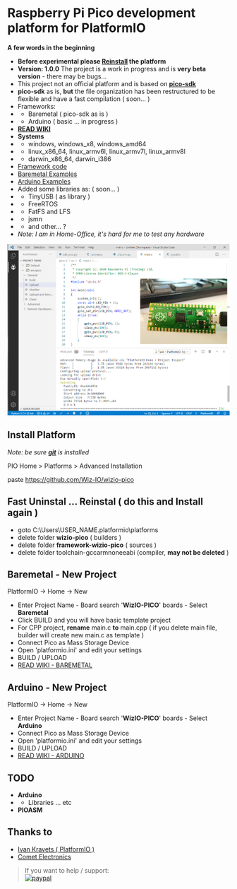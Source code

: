 # Raspberry Pi Pico development platform for PlatformIO

**A few words in the beginning**
* **Before experimental please [Reinstall](https://github.com/Wiz-IO/wizio-pico/blob/main/README.md#fast-uninstal--reinstal--do-this-and-install-again) the platform**
* **Version: 1.0.0** The project is a work in progress and is **very beta version** - there may be bugs...
* This project not an official platform and is based on [**pico-sdk**](https://github.com/raspberrypi/pico-sdk)
* **pico-sdk** as is, **but** the file organization has been restructured to be flexible and have a fast compilation ( soon... )
* Frameworks:
* * Baremetal ( pico-sdk as is ) 
* * Arduino ( basic ... in progress )
* [**READ WIKI**](https://github.com/Wiz-IO/wizio-pico/wiki/)
* **Systems**
* * windows, windows_x8, windows_amd64
* * linux_x86_64, linux_armv6l, linux_armv7l, linux_armv8l
* * darwin_x86_64, darwin_i386
* [Framework code](https://github.com/Wiz-IO/framework-wizio-pico)
* [Baremetal Examples](https://github.com/Wiz-IO/wizio-pico/tree/main/examples/baremetal)
* [Arduino Examples](https://github.com/Wiz-IO/wizio-pico/tree/main/examples/arduino)
* Added some libraries as: ( soon... )
* * TinyUSB ( as library )
* * FreeRTOS
* * FatFS and LFS
* * jsmn
* * and other... ?
* _Note: I am in Home-Office, it's hard for me to test any hardware_

![pico](https://raw.githubusercontent.com/Wiz-IO/LIB/master/pico/pio-pico.jpg)

## Install Platform
_Note: be sure [**git**](https://git-scm.com/downloads) is installed_

PIO Home > Platforms > Advanced Installation 

paste https://github.com/Wiz-IO/wizio-pico

## Fast Uninstal ... Reinstal ( do this and Install again )
* goto C:\Users\USER_NAME.platformio\platforms 
* delete folder **wizio-pico** ( builders )
* delete folder **framework-wizio-pico** ( sources )
* delete folder toolchain-gccarmnoneeabi (compiler, **may not be deleted** )

## Baremetal - New Project
PlatformIO -> Home -> New
* Enter Project Name - Board search '**WizIO-PICO**' boards - Select **Baremetal**
* Click BUILD and you will have basic template project
* For CPP project, **rename** main.c **to** main.cpp ( if you delete main file, builder will create new main.c as template )
* Connect Pico as Mass Storage Device
* Open 'platformio.ini' and edit your settings
* BUILD / UPLOAD
* [READ WIKI - BAREMETAL](https://github.com/Wiz-IO/wizio-pico/wiki/BAREMETAL)

## Arduino - New Project
PlatformIO -> Home -> New
* Enter Project Name - Board search '**WizIO-PICO**' boards - Select **Arduino**
* Connect Pico as Mass Storage Device
* Open 'platformio.ini' and edit your settings
* BUILD / UPLOAD
* [READ WIKI - ARDUINO](https://github.com/Wiz-IO/wizio-pico/wiki/ARDUINO)


## TODO
* **Arduino**
* * Libraries ... etc
* **PIOASM**

## Thanks to

* [Ivan Kravets ( PlatformIO )](https://platformio.org/)
* [Comet Electronics](https://www.comet.bg/en/)

>If you want to help / support:   
[![paypal](https://www.paypalobjects.com/en_US/i/btn/btn_donate_SM.gif)](https://www.paypal.com/cgi-bin/webscr?cmd=_s-xclick&hosted_button_id=ESUP9LCZMZTD6)
